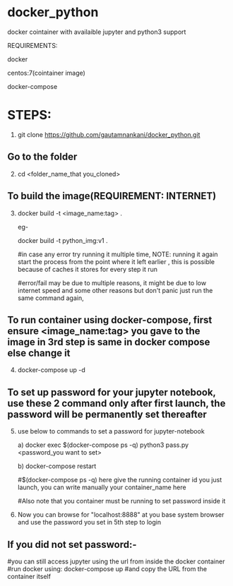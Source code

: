 # docker_python
docker cointainer with availaible jupyter and python3 support

REQUIREMENTS:

docker 

centos:7(cointainer image)

docker-compose

# STEPS:

1) git clone https://github.com/gautamnankani/docker_python.git

## Go to the folder

2) cd <folder_name_that you_cloned>

## To build the image(REQUIREMENT: INTERNET)

3) docker build -t <image_name:tag> .
   
   eg-  
   
	 docker build -t python_img:v1 .
	 
	 #in case any error try running it multiple time, NOTE: running it again start the process from the point where it left earlier , this is possible because of caches it stores for every step it run
	 
	 #error/fail may be due to multiple reasons, it might be due to low internet speed and some other reasons but don't panic just run the same command again,

## To run container using docker-compose, first ensure <image_name:tag> you gave to the image in 3rd step is same in docker compose else change it

4) docker-compose up -d 

## To set up password for your jupyter notebook, use these 2 command only after first launch, the password will be permanently set thereafter

5) use below to commands to set a password for jupyter-notebook
  
     a) docker exec $(docker-compose ps -q) python3 pass.py <password_you want to set>

     b) docker-compose restart

     #$(docker-compose ps -q) here give the running container id you just launch, you can write manually your container_name here
  
     #Also note that you container must be running to set password inside it

6) Now you can browse for "localhost:8888" at you base system browser and use the password you set in 5th step to login

## If you did not set password:-
#you can still access jupyter using the url from inside the docker container
#run docker using:  docker-compose up
#and copy the URL from the container itself
